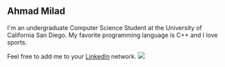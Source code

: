## Ahmad Milad


I'm an undergraduate Computer Science Student at the University of California San Diego. My favorite programming language is C++ and I love sports. 

Feel free to add me to your [LinkedIn](https://www.linkedin.com/in/ahmad-milad-b51939183/) network.
![](https://octodex.github.com/socialite/)


